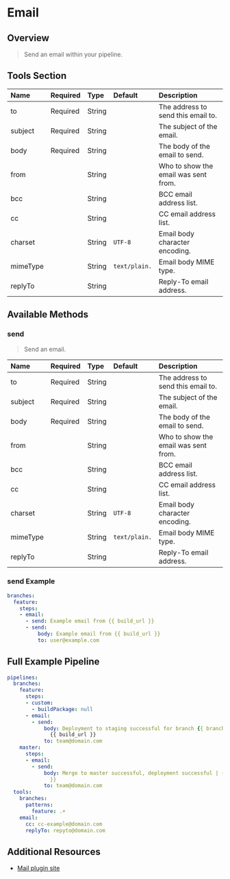 # Email

## Overview

> Send an email within your pipeline.

## Tools Section

| Name     | Required   | Type   | Default       | Description                          |
|:---------|:-----------|:-------|:--------------|:-------------------------------------|
| to       | Required   | String |               | The address to send this email to.   |
| subject  | Required   | String |               | The subject of the email.            |
| body     | Required   | String |               | The body of the email to send.       |
| from     |            | String |               | Who to show the email was sent from. |
| bcc      |            | String |               | BCC email address list.              |
| cc       |            | String |               | CC email address list.               |
| charset  |            | String | `UTF-8`       | Email body character encoding.       |
| mimeType |            | String | `text/plain.` | Email body MIME type.                |
| replyTo  |            | String |               | Reply-To email address.              |

## Available Methods

### send

> Send an email.

| Name     | Required   | Type   | Default       | Description                          |
|:---------|:-----------|:-------|:--------------|:-------------------------------------|
| to       | Required   | String |               | The address to send this email to.   |
| subject  | Required   | String |               | The subject of the email.            |
| body     | Required   | String |               | The body of the email to send.       |
| from     |            | String |               | Who to show the email was sent from. |
| bcc      |            | String |               | BCC email address list.              |
| cc       |            | String |               | CC email address list.               |
| charset  |            | String | `UTF-8`       | Email body character encoding.       |
| mimeType |            | String | `text/plain.` | Email body MIME type.                |
| replyTo  |            | String |               | Reply-To email address.              |

### send Example

```yaml
branches:
  feature:
    steps:
    - email:
      - send: Example email from {{ build_url }}
      - send:
          body: Example email from {{ build_url }}
          to: user@example.com
```

## Full Example Pipeline

```yaml
pipelines:
  branches:
    feature:
      steps:
      - custom:
        - buildPackage: null
      - email:
        - send:
            body: Deployment to staging successful for branch {{ branch_name }} |
              {{ build_url }}
            to: team@domain.com
    master:
      steps:
      - email:
        - send:
            body: Merge to master successful, deployment successful | {{ build_url
              }}
            to: team@domain.com
  tools:
    branches:
      patterns:
        feature: .+
    email:
      cc: cc-example@domain.com
      replyTo: repyto@domain.com
```

## Additional Resources

* [Mail plugin site](https://plugins.jenkins.io/workflow-basic-steps)